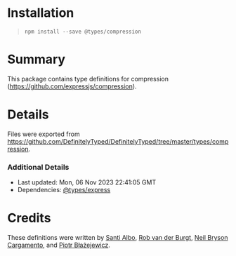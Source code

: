 # Installation
> `npm install --save @types/compression`

# Summary
This package contains type definitions for compression (https://github.com/expressjs/compression).

# Details
Files were exported from https://github.com/DefinitelyTyped/DefinitelyTyped/tree/master/types/compression.

### Additional Details
 * Last updated: Mon, 06 Nov 2023 22:41:05 GMT
 * Dependencies: [@types/express](https://npmjs.com/package/@types/express)

# Credits
These definitions were written by [Santi Albo](https://github.com/santialbo), [Rob van der Burgt](https://github.com/rburgt), [Neil Bryson Cargamento](https://github.com/neilbryson), and [Piotr Błażejewicz](https://github.com/peterblazejewicz).
